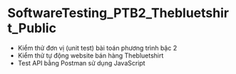 # SoftwareTesting_PTB2_Thebluetshirt_Public
* Kiểm thử đơn vị (unit test) bài toán phương trình bậc 2
* Kiểm thử tự động website bán hàng Thebluetshirt
* Test API bằng Postman sử dụng JavaScript
